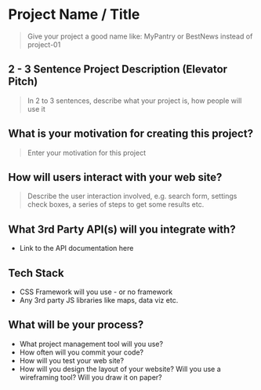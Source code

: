 # Project Name / Title

> Give your project a good name like: MyPantry or BestNews instead of project-01

## 2 - 3 Sentence Project Description (Elevator Pitch)

> In 2 to 3 sentences, describe what your project is, how people will use it

## What is your motivation for creating this project?

> Enter your motivation for this project

## How will users interact with your web site?

> Describe the user interaction involved, e.g. search form, settings check boxes, a series of steps to get some results etc.

## What 3rd Party API(s) will you integrate with?

* Link to the API documentation here

## Tech Stack

* CSS Framework will you use - or no framework
* Any 3rd party JS libraries like maps, data viz etc.

## What will be your process?

* What project management tool will you use?
* How often will you commit your code?
* How will you test your web site?
* How will you design the layout of your website? Will you use a wireframing tool? Will you draw it on paper?